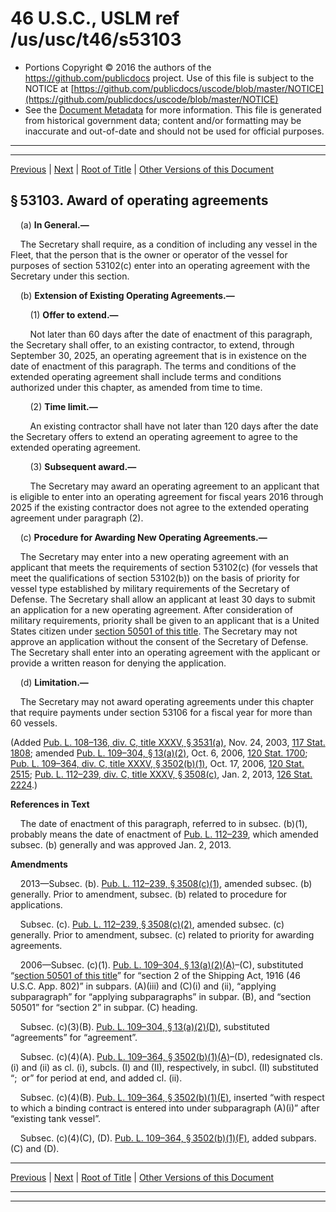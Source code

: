 ---
---

# 46 U.S.C., USLM ref /us/usc/t46/s53103

* Portions Copyright © 2016 the authors of the https://github.com/publicdocs project.
  Use of this file is subject to the NOTICE at [https://github.com/publicdocs/uscode/blob/master/NOTICE](https://github.com/publicdocs/uscode/blob/master/NOTICE)
* See the [Document Metadata](././../../../../../..//README.md) for more information.
  This file is generated from historical government data; content and/or formatting may be inaccurate and out-of-date and should not be used for official purposes.

----------
----------

[Previous](./../../../../../..//us/usc/t46/stV/ptC/ch531/m__us_usc_t46_s53102.md) | [Next](./../../../../../..//us/usc/t46/stV/ptC/ch531/m__us_usc_t46_s53104.md) | [Root of Title](./../../../../../../) | [Other Versions of this Document](https://publicdocs.github.io/go/links?ns=uslm&ref=%2Fus%2Fusc%2Ft46%2Fs53103)

## § 53103. Award of operating agreements

    (a) __In General.—__ 

    The Secretary shall require, as a condition of including any vessel in the Fleet, that the person that is the owner or operator of the vessel for purposes of section 53102(c) enter into an operating agreement with the Secretary under this section.

    (b) __Extension of Existing Operating Agreements.—__ 

        (1) __Offer to extend.—__ 

        Not later than 60 days after the date of enactment of this paragraph, the Secretary shall offer, to an existing contractor, to extend, through September 30, 2025, an operating agreement that is in existence on the date of enactment of this paragraph. The terms and conditions of the extended operating agreement shall include terms and conditions authorized under this chapter, as amended from time to time.

        (2) __Time limit.—__ 

        An existing contractor shall have not later than 120 days after the date the Secretary offers to extend an operating agreement to agree to the extended operating agreement.

        (3) __Subsequent award.—__ 

        The Secretary may award an operating agreement to an applicant that is eligible to enter into an operating agreement for fiscal years 2016 through 2025 if the existing contractor does not agree to the extended operating agreement under paragraph (2).

    (c) __Procedure for Awarding New Operating Agreements.—__ 

    The Secretary may enter into a new operating agreement with an applicant that meets the requirements of section 53102(c) (for vessels that meet the qualifications of section 53102(b)) on the basis of priority for vessel type established by military requirements of the Secretary of Defense. The Secretary shall allow an applicant at least 30 days to submit an application for a new operating agreement. After consideration of military requirements, priority shall be given to an applicant that is a United States citizen under [section 50501 of this title][/us/usc/t46/s50501]. The Secretary may not approve an application without the consent of the Secretary of Defense. The Secretary shall enter into an operating agreement with the applicant or provide a written reason for denying the application.

    (d) __Limitation.—__ 

    The Secretary may not award operating agreements under this chapter that require payments under section 53106 for a fiscal year for more than 60 vessels.

(Added [Pub. L. 108–136, div. C, title XXXV, § 3531(a)][/us/pl/108/136/s3531/a], Nov. 24, 2003, [117 Stat. 1808][/us/stat/117/1808]; amended [Pub. L. 109–304, § 13(a)(2)][/us/pl/109/304/s13/a/2], Oct. 6, 2006, [120 Stat. 1700][/us/stat/120/1700]; [Pub. L. 109–364, div. C, title XXXV, § 3502(b)(1)][/us/pl/109/364/s3502/b/1], Oct. 17, 2006, [120 Stat. 2515][/us/stat/120/2515]; [Pub. L. 112–239, div. C, title XXXV, § 3508(c)][/us/pl/112/239/s3508/c], Jan. 2, 2013, [126 Stat. 2224][/us/stat/126/2224].)

 __References in Text__ 

    The date of enactment of this paragraph, referred to in subsec. (b)(1), probably means the date of enactment of [Pub. L. 112–239][/us/pl/112/239], which amended subsec. (b) generally and was approved Jan. 2, 2013.

 __Amendments__ 

    2013—Subsec. (b). [Pub. L. 112–239, § 3508(c)(1)][/us/pl/112/239/s3508/c/1], amended subsec. (b) generally. Prior to amendment, subsec. (b) related to procedure for applications.

    Subsec. (c). [Pub. L. 112–239, § 3508(c)(2)][/us/pl/112/239/s3508/c/2], amended subsec. (c) generally. Prior to amendment, subsec. (c) related to priority for awarding agreements.

    2006—Subsec. (c)(1). [Pub. L. 109–304, § 13(a)(2)(A)][/us/pl/109/304/s13/a/2/A]–(C), substituted “[section 50501 of this title][/us/usc/t46/s50501]” for “section 2 of the Shipping Act, 1916 (46 U.S.C. App. 802)” in subpars. (A)(iii) and (C)(i) and (ii), “applying subparagraph” for “applying subparagraphs” in subpar. (B), and “section 50501” for “section 2” in subpar. (C) heading.

    Subsec. (c)(3)(B). [Pub. L. 109–304, § 13(a)(2)(D)][/us/pl/109/304/s13/a/2/D], substituted “agreements” for “agreement”.

    Subsec. (c)(4)(A). [Pub. L. 109–364, § 3502(b)(1)(A)][/us/pl/109/364/s3502/b/1/A]–(D), redesignated cls. (i) and (ii) as cl. (i), subcls. (I) and (II), respectively, in subcl. (II) substituted “; or” for period at end, and added cl. (ii).

    Subsec. (c)(4)(B). [Pub. L. 109–364, § 3502(b)(1)(E)][/us/pl/109/364/s3502/b/1/E], inserted “with respect to which a binding contract is entered into under subparagraph (A)(i)” after “existing tank vessel”.

    Subsec. (c)(4)(C), (D). [Pub. L. 109–364, § 3502(b)(1)(F)][/us/pl/109/364/s3502/b/1/F], added subpars. (C) and (D).

----------

[Previous](./../../../../../..//us/usc/t46/stV/ptC/ch531/m__us_usc_t46_s53102.md) | [Next](./../../../../../..//us/usc/t46/stV/ptC/ch531/m__us_usc_t46_s53104.md) | [Root of Title](./../../../../../../) | [Other Versions of this Document](https://publicdocs.github.io/go/links?ns=uslm&ref=%2Fus%2Fusc%2Ft46%2Fs53103)

----------
----------

[/us/usc/t46/s50501]: https://publicdocs.github.io/go/links?ns=uslm&ref=%2Fus%2Fusc%2Ft46%2Fs50501
[/us/pl/108/136/s3531/a]: https://publicdocs.github.io/go/links?ns=uslm&ref=%2Fus%2Fpl%2F108%2F136%2Fs3531%2Fa
[/us/stat/117/1808]: https://publicdocs.github.io/go/links?ns=uslm&ref=%2Fus%2Fstat%2F117%2F1808
[/us/pl/109/304/s13/a/2]: https://publicdocs.github.io/go/links?ns=uslm&ref=%2Fus%2Fpl%2F109%2F304%2Fs13%2Fa%2F2
[/us/stat/120/1700]: https://publicdocs.github.io/go/links?ns=uslm&ref=%2Fus%2Fstat%2F120%2F1700
[/us/pl/109/364/s3502/b/1]: https://publicdocs.github.io/go/links?ns=uslm&ref=%2Fus%2Fpl%2F109%2F364%2Fs3502%2Fb%2F1
[/us/stat/120/2515]: https://publicdocs.github.io/go/links?ns=uslm&ref=%2Fus%2Fstat%2F120%2F2515
[/us/pl/112/239/s3508/c]: https://publicdocs.github.io/go/links?ns=uslm&ref=%2Fus%2Fpl%2F112%2F239%2Fs3508%2Fc
[/us/stat/126/2224]: https://publicdocs.github.io/go/links?ns=uslm&ref=%2Fus%2Fstat%2F126%2F2224
[/us/pl/112/239]: https://publicdocs.github.io/go/links?ns=uslm&ref=%2Fus%2Fpl%2F112%2F239
[/us/pl/112/239/s3508/c/1]: https://publicdocs.github.io/go/links?ns=uslm&ref=%2Fus%2Fpl%2F112%2F239%2Fs3508%2Fc%2F1
[/us/pl/112/239/s3508/c/2]: https://publicdocs.github.io/go/links?ns=uslm&ref=%2Fus%2Fpl%2F112%2F239%2Fs3508%2Fc%2F2
[/us/pl/109/304/s13/a/2/A]: https://publicdocs.github.io/go/links?ns=uslm&ref=%2Fus%2Fpl%2F109%2F304%2Fs13%2Fa%2F2%2FA
[/us/usc/t46/s50501]: https://publicdocs.github.io/go/links?ns=uslm&ref=%2Fus%2Fusc%2Ft46%2Fs50501
[/us/pl/109/304/s13/a/2/D]: https://publicdocs.github.io/go/links?ns=uslm&ref=%2Fus%2Fpl%2F109%2F304%2Fs13%2Fa%2F2%2FD
[/us/pl/109/364/s3502/b/1/A]: https://publicdocs.github.io/go/links?ns=uslm&ref=%2Fus%2Fpl%2F109%2F364%2Fs3502%2Fb%2F1%2FA
[/us/pl/109/364/s3502/b/1/E]: https://publicdocs.github.io/go/links?ns=uslm&ref=%2Fus%2Fpl%2F109%2F364%2Fs3502%2Fb%2F1%2FE
[/us/pl/109/364/s3502/b/1/F]: https://publicdocs.github.io/go/links?ns=uslm&ref=%2Fus%2Fpl%2F109%2F364%2Fs3502%2Fb%2F1%2FF



